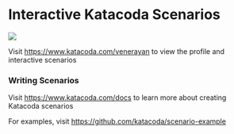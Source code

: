 # Interactive Katacoda Scenarios

[![](http://shields.katacoda.com/katacoda/venerayan/count.svg)](https://www.katacoda.com/venerayan "Get your profile on Katacoda.com")

Visit https://www.katacoda.com/venerayan to view the profile and interactive scenarios

### Writing Scenarios
Visit https://www.katacoda.com/docs to learn more about creating Katacoda scenarios

For examples, visit https://github.com/katacoda/scenario-example
